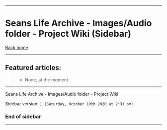 
***

# Seans Life Archive - Images/Audio folder - Project Wiki (Sidebar)

[Back home](https://github.com/seanpm2001/SeansLifeArchive_Images_audio-folder/wiki/)

***

## Featured articles:

> * None, at the moment.

***

Seans Life Archive - Images/Audio folder - Project Wiki

Sidebar version: `1 (Saturday, October 10th 2020 at 2:31 pm)`

### End of sidebar

***
